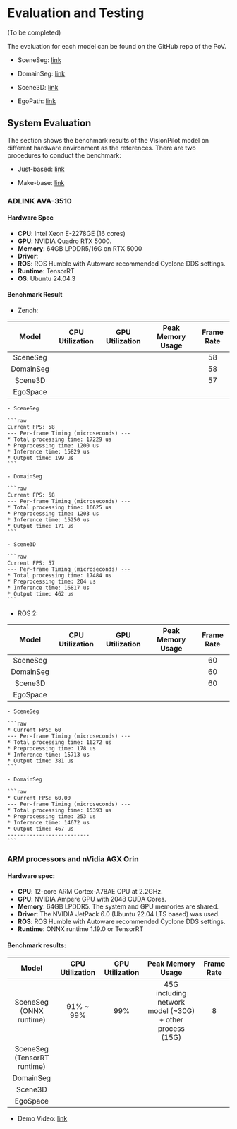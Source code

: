 # Evaluation and Testing

(To be completed)

The evaluation for each model can be found on the GitHub repo of the PoV. 

- SceneSeg: [link](https://github.com/autowarefoundation/autoware.privately-owned-vehicles/tree/main/SceneSeg#performance-results)

- DomainSeg: [link](https://github.com/autowarefoundation/autoware.privately-owned-vehicles/tree/main/DomainSeg#performance-results)

- Scene3D: [link](https://github.com/autowarefoundation/autoware.privately-owned-vehicles/tree/main/Scene3D)

- EgoPath: [link](https://github.com/autowarefoundation/autoware.privately-owned-vehicles/tree/main/EgoPath)

## System Evaluation

The section shows the benchmark results of the VisionPilot model on different hardware environment as the references. There are two procedures to conduct the benchmark:

- Just-based: [link](https://autowarefoundation.github.io/autoware.pov-reference-design-docs/main/software-configuration/zenoh/#usage)

- Make-base: [link](https://github.com/NEWSLabNTU/2025-vision-pilot-benchmark)

### ADLINK AVA-3510

#### Hardware Spec


- **CPU**:  Intel Xeon E-2278GE (16 cores)
- **GPU**: NVIDIA Quadro RTX 5000.
- **Memory**: 64GB LPDDR5/16G on RTX 5000
- **Driver**: 
- **ROS**: ROS Humble with Autoware recommended Cyclone DDS settings.
- **Runtime**: TensorRT
- **OS**: Ubuntu 24.04.3

#### Benchmark Result

- Zenoh:


| Model  | CPU Utilization | GPU Utilization | Peak Memory Usage  | Frame Rate  |
|:---:|:---:|:---:|:---:|:---:|
| SceneSeg   |   |   |   | 58  |
| DomainSeg  |   |   |   | 58  |
| Scene3D  |   |   |   | 57  |
| EgoSpace |   |   |   |   |

    - SceneSeg
  
    ```raw
    Current FPS: 58
    --- Per-frame Timing (microseconds) ---
    * Total processing time: 17229 us
    * Preprocessing time: 1200 us
    * Inference time: 15829 us      
    * Output time: 199 us
    ```

    - DomainSeg

    ```raw
    Current FPS: 58
    --- Per-frame Timing (microseconds) ---
    * Total processing time: 16625 us
    * Preprocessing time: 1203 us
    * Inference time: 15250 us
    * Output time: 171 us
    ```

    - Scene3D

    ```raw
    Current FPS: 57
    --- Per-frame Timing (microseconds) ---
    * Total processing time: 17484 us
    * Preprocessing time: 204 us
    * Inference time: 16817 us
    * Output time: 462 us
    ```

- ROS 2:

| Model  | CPU Utilization | GPU Utilization | Peak Memory Usage  | Frame Rate  |
|:---:|:---:|:---:|:---:|:---:|
| SceneSeg   |   |   |   | 60  |
| DomainSeg  |   |   |   | 60  |
| Scene3D  |   |   |   | 60  |
| EgoSpace |   |   |   |   |

    - SceneSeg
  
    ```raw
    * Current FPS: 60
    --- Per-frame Timing (microseconds) --- 
    * Total processing time: 16272 us
    * Preprocessing time: 178 us
    * Inference time: 15713 us
    * Output time: 381 us
    ```

    - DomainSeg

    ```raw
    * Current FPS: 60.00
    --- Per-frame Timing (microseconds) --- 
    * Total processing time: 15393 us
    * Preprocessing time: 253 us
    * Inference time: 14672 us
    * Output time: 467 us
    -------------------------- 
    ```

### ARM processors and nVidia AGX Orin
#### Hardware spec:
- **CPU**: 12-core ARM Cortex-A78AE CPU at 2.2GHz.
- **GPU**: NVIDIA Ampere GPU with 2048 CUDA Cores.
- **Memory**: 64GB LPDDR5. The system and GPU memories are shared.
- **Driver**: The NVIDIA JetPack 6.0 (Ubuntu 22.04 LTS based) was used.
- **ROS**: ROS Humble with Autoware recommended Cyclone DDS settings.
- **Runtime**: ONNX runtime  1.19.0 or TensorRT

#### Benchmark results: 

| Model  | CPU Utilization | GPU Utilization | Peak Memory Usage  | Frame Rate  |
|:---:|:---:|:---:|:---:|:---:|
| SceneSeg  <br> (ONNX runtime)| 91%  ~ 99%  | 99%  | 45G <br> including network model (~30G) + other process (15G)  | 8  |
| SceneSeg  <br> (TensorRT runtime)  |   |   |   |   |
| DomainSeg  |   |   |   |   |
| Scene3D  |   |   |   |   |
| EgoSpace |   |   |   |   |


  - Demo Video: [link](https://drive.google.com/file/d/1P6NPrnKex2EkNgzlvM20Ap6YoPxFmVgl/view?usp=drive_link)

